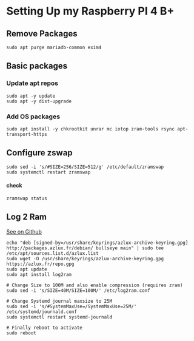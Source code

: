 # Setting Up my Raspberry PI 4 B+
## Remove Packages
```
sudo apt purge mariadb-common exim4
```


## Basic packages

### Update apt repos
```
sudo apt -y update
sudo apt -y dist-upgrade
```

### Add OS packages
```
sudo apt install -y chkrootkit unrar mc iotop zram-tools rsync apt-transport-https

```

## Configure zswap
```
sudo sed -i 's/#SIZE=256/SIZE=512/g' /etc/default/zramswap
sudo systemctl restart zramswap
```
#### check
```
zramswap status
```

## Log 2 Ram
[See on Github](https://github.com/azlux/log2ram)

```
echo "deb [signed-by=/usr/share/keyrings/azlux-archive-keyring.gpg] http://packages.azlux.fr/debian/ bullseye main" | sudo tee /etc/apt/sources.list.d/azlux.list
sudo wget -O /usr/share/keyrings/azlux-archive-keyring.gpg  https://azlux.fr/repo.gpg
sudo apt update
sudo apt install log2ram

# Change Size to 100M and also enable compression (requires zram)
sudo sed -i 's/SIZE=40M/SIZE=100M/' /etc/log2ram.conf

# Change Systemd journal maxsize to 25M
sudo sed -i 's/#SystemMaxUse=/SystemMaxUse=25M/' /etc/systemd/journald.conf
sudo systemctl restart systemd-journald

# Finally reboot to activate
sudo reboot
```
